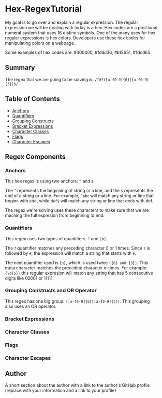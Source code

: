 # Hex-RegexTutorial

My goal is to go over and explain a regular expression. The regular expression we will be dealing with today is a hex. Hex codes are a positional numeral system that uses 16 distinc symbols. One of the many uses for hex regular expressions is hex colors. Developers use these hex codes for manipulating colors on a webpage.

Some examples of hex codes are: #000000, #fddd36, #b12651, #1dcd65

## Summary

The regex that we are going to be solving is: `/^#?([a-f0-9]{6}|[a-f0-9]{3})$/`

## Table of Contents

- [Anchors](#anchors)
- [Quantifiers](#quantifiers)
- [Grouping Constructs](#grouping-constructs)
- [Bracket Expressions](#bracket-expressions)
- [Character Classes](#character-classes)
- [Flags](#flags)
- [Character Escapes](#character-escapes)

## Regex Components

### Anchors

This hex regex is using two anchors: `^` and `$`.

The `^` represents the beginning of string or a line, and the `$` represents the end of a string or a line. For example, `^abc` will match any string or line that begins with abc, while `def$` will match any string or line that ends with def.

The regex we're solving uses these characters to make sure that we are maching the full expresion from beginning to end.

### Quantifiers

This regex uses two types of quantifiers: `?` and `{n}`.

The `?` quantifier matches any preceding character 0 or 1 times. Since `?` is followed by `#`, the expression will match a string that starts with `#`.

The next quantifier used is `{n}`, which is used twice `({6} and {3})`. This meta character matches the preceding character n-times. For example: `{\d{5}}` this regular expresion will match any string that has 5 consecutive digits like 02001 or 11111.

### Grouping Constructs and OR Operator

This regex has one big group: `([a-f0-9]{6}|[a-f0-9]{3})`. This grouping also uses an OR operator.

### Bracket Expressions

### Character Classes

### Flags

### Character Escapes

## Author

A short section about the author with a link to the author's GitHub profile (replace with your information and a link to your profile)
